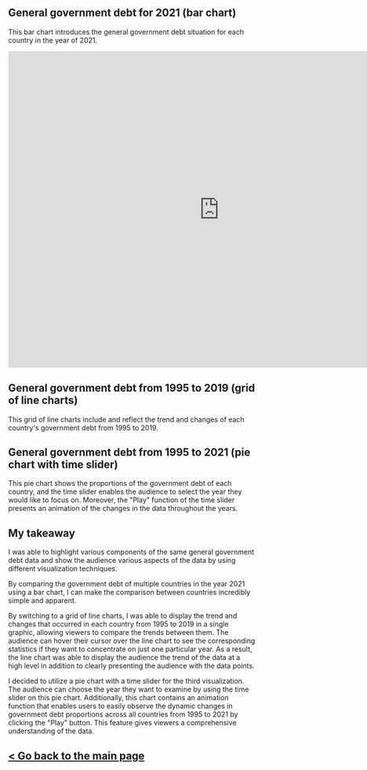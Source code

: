 ##  General government debt for 2021 (bar chart)

This bar chart introduces the general government debt situation for each country in the year of 2021.
<iframe src="https://data.oecd.org/chart/6S9T" width="860" height="645" style="border: 0" mozallowfullscreen="true" webkitallowfullscreen="true" allowfullscreen="true"><a href="https://data.oecd.org/chart/6S9T" target="_blank">OECD Chart: General government debt, Total, % of GDP, Annual, 2021</a></iframe>

## General government debt from 1995 to 2019 (grid of line charts)

This grid of line charts include and reflect the trend and changes of each country's government debt from 1995 to 2019.
<div class="flourish-embed flourish-chart" data-src="visualisation/11712170"><script src="https://public.flourish.studio/resources/embed.js"></script></div>

## General government debt from 1995 to 2021 (pie chart with time slider)

This pie chart shows the proportions of the government debt of each country, and the time slider enables the audience to select the year they would like to focus on. Moreover, the "Play" function of the time slider presents an animation of the changes in the data throughout the years. 
<div class="flourish-embed flourish-chart" data-src="visualisation/11712427"><script src="https://public.flourish.studio/resources/embed.js"></script></div>

## My takeaway

<p>I was able to highlight various components of the same general government debt data and show the audience various aspects of the data by using different visualization techniques.</p>
<p>By comparing the government debt of multiple countries in the year 2021 using a bar chart, I can make the comparison between countries incredibly simple and apparent.</p>

<p>By switching to a grid of line charts, I was able to display the trend and changes that occurred in each country from 1995 to 2019 in a single graphic, allowing viewers to compare the trends between them. The audience can hover their cursor over the line chart to see the corresponding statistics if they want to concentrate on just one particular year. As a result, the line chart was able to display the audience the trend of the data at a high level in addition to clearly presenting the audience with the data points.</p>
<p>I decided to utilize a pie chart with a time slider for the third visualization. The audience can choose the year they want to examine by using the time slider on this pie chart. Additionally, this chart contains an animation function that enables users to easily observe the dynamic changes in government debt proportions across all countries from 1995 to 2021 by clicking the "Play" button. This feature gives viewers a comprehensive understanding of the data.</p>

## [< Go back to the main page](/README.md)
